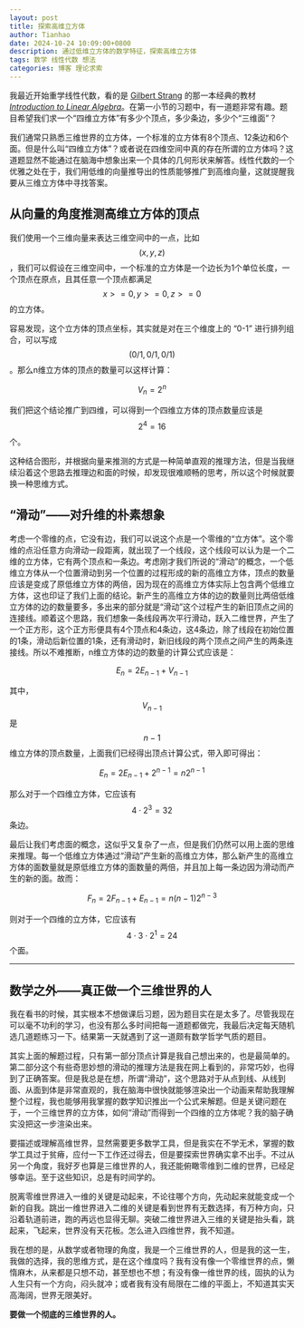 ```yaml
---
layout: post
title: 探索高维立方体
author: Tianhao
date: 2024-10-24 10:09:00+0800
description: 通过低维立方体的数学特征，探索高维立方体
tags: 数学 线性代数 想法
categories: 博客 理论求索
---
```


我最近开始重学线性代数，看的是 [Gilbert Strang](https://math.mit.edu/~gs/) 的那一本经典的教材 [*Introduction to Linear Algebra*](https://math.mit.edu/~gs/linearalgebra/ila5/indexila5.html)。在第一小节的习题中，有一道题非常有趣。题目希望我们求一个“四维立方体”有多少个顶点，多少条边，多少个“三维面”？

我们通常只熟悉三维世界的立方体，一个标准的立方体有8个顶点、12条边和6个面。但是什么叫“四维立方体”？或者说在四维空间中真的存在所谓的立方体吗？这道题显然不能通过在脑海中想象出来一个具体的几何形状来解答。线性代数的一个优雅之处在于，我们用低维的向量推导出的性质能够推广到高维向量，这就提醒我要从三维立方体中寻找答案。

## 从向量的角度推测高维立方体的顶点

我们使用一个三维向量来表达三维空间中的一点，比如 $$ (x, y, z) $$，我们可以假设在三维空间中，一个标准的立方体是一个边长为1个单位长度，一个顶点在原点，且其任意一个顶点都满足 $$ x >= 0, y >= 0, z >= 0 $$ 的立方体。

容易发现，这个立方体的顶点坐标，其实就是对在三个维度上的 “0-1” 进行排列组合，可以写成 $$ (0/1, 0/1, 0/1) $$。那么n维立方体的顶点的数量可以这样计算：

$$
V_n = 2^n
$$

我们把这个结论推广到四维，可以得到一个四维立方体的顶点数量应该是 $$ 2^4 = 16 $$ 个。

这种结合图形，并根据向量来推测的方式是一种简单直观的推理方法，但是当我继续沿着这个思路去推理边和面的时候，却发现很难顺畅的思考，所以这个时候就要换一种思维方式。

## “滑动”——对升维的朴素想象

考虑一个零维的点，它没有边，我们可以说这个点是一个零维的“立方体”。这个零维的点沿任意方向滑动一段距离，就出现了一个线段，这个线段可以认为是一个二维的立方体，它有两个顶点和一条边。考虑刚才我们所说的“滑动”的概念，一个低维立方体从一个位置滑动到另一个位置的过程形成的新的高维立方体，顶点的数量应该是变成了原低维立方体的两倍，因为现在的高维立方体实际上包含两个低维立方体，这也印证了我们上面的结论。新产生的高维立方体的边的数量则比两倍低维立方体的边的数量要多，多出来的部分就是“滑动”这个过程产生的新旧顶点之间的连接线。顺着这个思路，我们想象一条线段再次平行滑动，跃入二维世界，产生了一个正方形，这个正方形便具有4个顶点和4条边，这4条边，除了线段在初始位置的1条，滑动后新位置的1条，还有滑动时，新旧线段的两个顶点之间产生的两条连接线。所以不难推断，n维立方体的边的数量的计算公式应该是：

$$
E_{n} = 2E_{n - 1} + V_{n - 1}
$$

其中，$$ V_{n - 1} $$ 是 $$ n-1 $$ 维立方体的顶点数量，上面我们已经得出顶点计算公式，带入即可得出：

$$
E_{n} = 2E_{n - 1} + 2^{n - 1} = n2^{n - 1}
$$

那么对于一个四维立方体，它应该有 $$ 4 \cdot 2^3 = 32 $$ 条边。

最后让我们考虑面的概念，这似乎又复杂了一点，但是我们仍然可以用上面的思维来推理。每一个低维立方体通过“滑动”产生新的高维立方体，那么新产生的高维立方体的面数量就是原低维立方体的面数量的两倍，并且加上每一条边因为滑动而产生的新的面。故而：

$$
F_{n} = 2F_{n - 1} + E_{n - 1} = n(n - 1)2^{n - 3}
$$

则对于一个四维的立方体，它应该有 $$ 4 \cdot 3 \cdot 2^1 = 24 $$ 个面。

---

## 数学之外——真正做一个三维世界的人

我在看书的时候，其实根本不想做课后习题，因为题目实在是太多了。尽管我现在可以毫不功利的学习，也没有那么多时间把每一道题都做完，我最后决定每天随机选几道题练习一下。结果第一天就遇到了这一道颇有数学哲学气质的题目。

其实上面的解题过程，只有第一部分顶点计算是我自己想出来的，也是最简单的。第二部分这个有些奇思妙想的滑动的推理方法是我在网上看到的，非常巧妙，也得到了正确答案。但是我总是在想，所谓“滑动”，这个思路对于从点到线、从线到面、从面到体是非常直观的，我在脑海中很快就能够渲染出一个动画来帮助我理解整个过程，我也能够用我掌握的数学知识推出一个公式来解题。但是关键问题在于，一个三维世界的立方体，如何“滑动”而得到一个四维的立方体呢？我的脑子确实没把这一步渲染出来。

要描述或理解高维世界，显然需要更多数学工具，但是我实在不学无术，掌握的数学工具过于贫瘠，应付一下工作还过得去，但是要探索世界确实拿不出手。不过从另一个角度，我好歹也算是三维世界的人，我还能俯瞰零维到二维的世界，已经足够幸运。至于这些知识，总是有时间学的。

脱离零维世界进入一维的关键是动起来，不论往哪个方向，先动起来就能变成一个新的自我。跳出一维世界进入二维的关键是看到世界有无数选择，有万种方向，只沿着轨道前进，跑的再远也显得无聊。突破二维世界进入三维的关键是抬头看，跳起来，飞起来，世界没有天花板。怎么进入四维世界，我不知道。

我在想的是，从数学或者物理的角度，我是一个三维世界的人，但是我的这一生，我做的选择，我的思维方式，是在这个维度吗？我有没有像一个零维世界的点，懒惰麻木，从来都是只想不动，甚至想也不想；有没有像一维世界的线，固执的认为人生只有一个方向，闷头就冲；或者我有没有局限在二维的平面上，不知道其实天高海阔，世界无限美好。

**要做一个彻底的三维世界的人。**